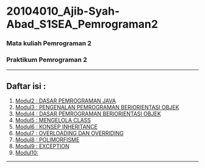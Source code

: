# 20104010_Ajib-Syah-Abad_S1SEA_Pemrograman2
### Mata kuliah Pemrograman 2
### Praktikum Pemrograman 2

<hr>

## Daftar isi :
1. [Modul2 : DASAR PEMROGRAMAN JAVA](https://github.com/ajep96/20104010_Ajib-Syah-Abad_S1SEA_Pemrograman2/tree/modul2)
2. [Modul3 : PENGENALAN PEMROGRAMAN BERIORIENTASI OBJEK](https://github.com/ajep96/20104010_Ajib-Syah-Abad_S1SEA_Pemrograman2/tree/modul3)
3. [Modul4 : DASAR PEMROGRAMAN BERIORIENTASI OBJEK](https://github.com/ajep96/20104010_Ajib-Syah-Abad_S1SEA_Pemrograman2/tree/modul4)
4. [Modul5 : MENGELOLA CLASS](https://github.com/ajep96/20104010_Ajib-Syah-Abad_S1SEA_Pemrograman2/tree/modul5)
5. [Modul6 : KONSEP INHERITANCE](https://github.com/ajep96/20104010_Ajib-Syah-Abad_S1SEA_Pemrograman2/tree/modul6)
6. [Modul7 : OVERLOADING DAN OVERRIDING](https://github.com/ajep96/20104010_Ajib-Syah-Abad_S1SEA_Pemrograman2/tree/modul7)
7. [Modul8 : POLIMORFISME](https://github.com/ajep96/20104010_Ajib-Syah-Abad_S1SEA_Pemrograman2/tree/modul8)
8. [Modul9 : EXCEPTION](https://github.com/ajep96/20104010_Ajib-Syah-Abad_S1SEA_Pemrograman2/tree/modul9)
9. [Modul10: ]()

<hr>
